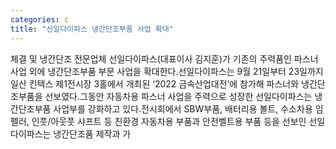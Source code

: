 ```yaml
---
categories: c
title: "선일다이파스 냉간단조부품 사업 확대"
---
```

체결 및 냉간단조 전문업체 선일다이파스(대표이사 김지훈)가 기존의 주력품인 파스너 사업 외에 냉간단조부품 부문 사업을 확대한다.선일다이파스는 9월 21일부터 23일까지 일산 킨텍스 제1전시장 3홀에서 개최된 ‘2022 금속산업대전’에 참가해 파스너와 냉간단조부품을 선보였다.그동안 자동차용 파스너 사업을 주력으로 성장한 선일다이파스는 냉간단조부품 사업부를 강화하고 있다.전시회에서 SBW부품, 배터리용 볼트, 수소차용 임펠러, 인풋/아웃풋 샤프트 등 친환경 자동차용 부품과 안전벨트용 부품 등을 선보인 선일다이파스는 냉간단조품 제작과 가